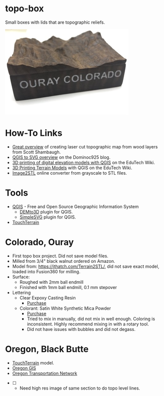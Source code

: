 # topo-box
Small boxes with lids that are topographic reliefs.

![Ouray Colorado](images/usa-colorado-ouray/ouray-1-small.jpg)

# How-To Links
* [Great overview](https://theshamblog.com/making-a-laser-cut-topo-map-the-design-phase/) of creating laser cut topographic map from wood layers from Scott Shambaugh.
* [QGIS to SVG overview](https://dominoc925.blogspot.com/2014/05/qgis-export-layers-to-svg-for.html) on the Dominoc925 blog.
* [3D printing of digital elevation models with QGIS](https://edutechwiki.unige.ch/en/3D_printing_of_digital_elevation_models_with_QGIS) on the EduTech Wiki.
* [3D Printing Terrain Models](https://edutechwiki.unige.ch/en/3D_printing_of_digital_elevation_models_with_QGIS) with QGIS on the EduTech Wiki.
* [Image2STL](https://imagetostl.com/) online converter from grayscale to STL files.

# Tools
* [QGIS](https://www.qgis.org/en/site/) - Free and Open Source Geographic Information System 
  * [DEMto3D](https://plugins.qgis.org/plugins/DEMto3D/) plugin for QGIS.
  * [SimpleSVG](https://plugins.qgis.org/plugins/simplesvg/) plugin for QGIS.
* [TouchTerrain](https://touchterrain.geol.iastate.edu/)

# Colorado, Ouray
* First topo box project.  Did not save model files.
* Milled from 3/4" black walnut ordered on Amazon.
* Model from: https://jthatch.com/Terrain2STL/, did not save exact model, loaded into Fusion360 for milling.
* Surface:
  * Roughed with 2mm ball endmill
  * Finished with 1mm ball endmill, 0.1 mm stepover
* Lettering
  * Clear Expoxy Casting Resin
    * [Purchase](https://www.amazon.com/gp/product/B089XZJFG5)
  * Colorant:  Satin White Synthetic Mica Powder
    * [Purchase](https://www.amazon.com/gp/product/B07KS7WTR2)
    * Tried to mix in manually, did not mix in well enough.  Coloring is inconsistent.  Highly recommend mixing in with a rotary tool.
    * Did not have issues with bubbles and did not degass.  


# Oregon, Black Butte
* [TouchTerrain](https://touchterrain.geol.iastate.edu/?trlat=44.429197180580594&trlon=-121.59384723130317&bllat=44.3616143717882&bllon=-121.68289944838435&DEM_name=USGS/NED&tilewidth=100&printres=0.2&ntilesx=1&ntilesy=1&DEMresolution=14.19&basethick=1&zscale=-25.4&fileformat=STLb&maptype=roadmap&gamma=1&transp=20&hsazi=315&hselev=45&map_lat=44.38402186929164&map_lon=-121.65242965263509&map_zoom=13) model.
* [Oregon GIS](https://spatialdata.oregonexplorer.info/geoportal/search)
* [Oregon Transportation Network](ftp://ftp.gis.oregon.gov/transportation/or_trans_network_public_2019.zip)
* [ ] - Need high res image of same section to do topo level lines.
